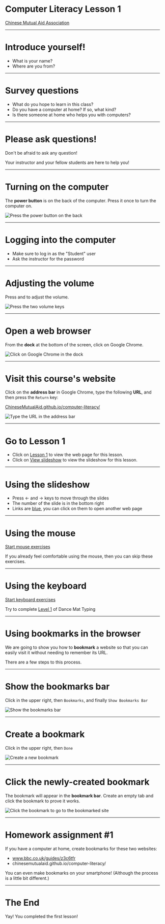 # Computer Literacy Lesson 1

[Chinese Mutual Aid Association](http://chinesemutualaid.org)

---
# Introduce yourself!

- What is your name?
- Where are you from?

---
# Survey questions

- What do you hope to learn in this class?
- Do you have a computer at home? If so, what kind?
- Is there someone at home who helps you with computers?

---
# Please ask questions!

Don't be afraid to ask any question!

Your instructor and your fellow students are here to help you!

---
# Turning on the computer

The **power button** is on the back of the computer. Press it once to turn the computer on.

![Press the power button on the back](power-button.jpg)

---
# Logging into the computer

- Make sure to log in as the "Student" user
- Ask the instructor for the password

---
# Adjusting the volume

Press <span class="glyphicon glyphicon-volume-down"></span> and <span class="glyphicon glyphicon-volume-up"></span> to adjust the volume.

![Press the two volume keys](keyboard.jpg)

---
# Open a web browser

From the **dock** at the bottom of the screen, click on Google Chrome.

![Click on Google Chrome in the dock](google-chrome.png)

---
# Visit this course's website

Click on the **address bar** in Google Chrome, type the following **URL**, and then press the `Return` key:

[ChineseMutualAid.github.io/computer-literacy/](http://chinesemutualaid.github.io/computer-literacy/)

![Type the URL in the address bar](address-bar.png)

---
# Go to Lesson 1

- Click on [Lesson 1](https://chinesemutualaid.github.io/computer-literacy/lesson-1/) to view the web page for this lesson.
- Click on [View slideshow](https://chinesemutualaid.github.io/computer-literacy/lesson-1/slides.html) to view the slideshow for this lesson.

---
# Using the slideshow

- Press ← and → keys to move through the slides
- The number of the slide is in the bottom right
- Links are [blue](https://google.com), you can click on them to open another web page

---
# Using the mouse

<a href='http://www.seniornet.org/howto/mouseexercises/placemouse1.html' class='external'>Start mouse exercises</a>

If you already feel comfortable using the mouse, then you can skip these exercises.

---
# Using the keyboard

<a href='http://www.bbc.co.uk/guides/z3c6tfr' class='external'>Start keyboard exercises</a>

Try to complete [Level 1](http://play.bbc.co.uk/play/pen/g8s4pb547b) of Dance Mat Typing

---
# Using bookmarks in the browser

We are going to show you how to **bookmark** a website so that you can easily visit it without needing to remember its URL.

There are a few steps to this process.

---
# Show the bookmarks bar

Click <span class="glyphicon glyphicon-option-vertical"></span> in the upper right, then `Bookmarks`, and finally `Show Bookmarks Bar`

![Show the bookmarks bar](show-bookmarks.png)

---
# Create a bookmark

Click <span class="glyphicon glyphicon-star"></span> in the upper right, then `Done`

![Create a new bookmark](bookmark-star.png)

---
# Click the newly-created bookmark

The bookmark will appear in the **bookmark bar**. Create an empty tab and click the bookmark to prove it works.

![Click the bookmark to go to the bookmarked site](click-bookmark.png)

---
# Homework assignment #1

If you have a computer at home, create bookmarks for these two websites:

- www.bbc.co.uk/guides/z3c6tfr
- chinesemutualaid.github.io/computer-literacy/

You can even make bookmarks on your smartphone! (Although the process is a little bit different.)

---
# The End

Yay! You completed the first lesson!
